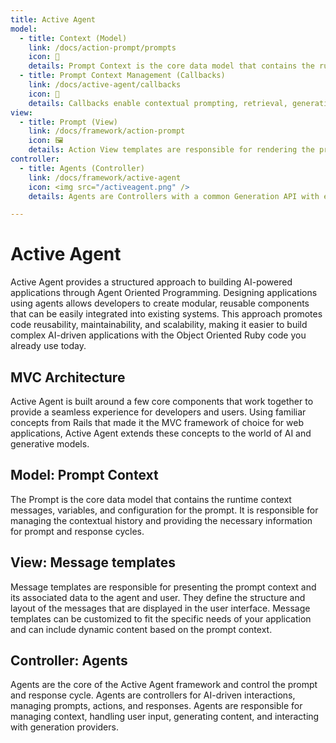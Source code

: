 ```yaml
---
title: Active Agent
model:
  - title: Context (Model)
    link: /docs/action-prompt/prompts
    icon: 📝
    details: Prompt Context is the core data model that contains the runtime context, messages, variables, and configuration for the prompt.
  - title: Prompt Context Management (Callbacks)
    link: /docs/active-agent/callbacks
    icon: 🔄
    details: Callbacks enable contextual prompting, retrieval, generation response handling, and persistence.
view:
  - title: Prompt (View)
    link: /docs/framework/action-prompt
    icon: 🖼️
    details: Action View templates are responsible for rendering the prompts to agents and UI to users.
controller:
  - title: Agents (Controller)
    link: /docs/framework/active-agent
    icon: <img src="/activeagent.png" />
    details: Agents are Controllers with a common Generation API with enhanced memory and tooling.

---
```

# Active Agent

Active Agent provides a structured approach to building AI-powered applications through Agent Oriented Programming. Designing applications using agents allows developers to create modular, reusable components that can be easily integrated into existing systems. This approach promotes code reusability, maintainability, and scalability, making it easier to build complex AI-driven applications with the Object Oriented Ruby code you already use today.

## MVC Architecture
Active Agent is built around a few core components that work together to provide a seamless experience for developers and users. Using familiar concepts from Rails that made it the MVC framework of choice for web applications, Active Agent extends these concepts to the world of AI and generative models.

## Model: Prompt Context
The Prompt is the core data model that contains the runtime context messages, variables, and configuration for the prompt. It is responsible for managing the contextual history and providing the necessary information for prompt and response cycles.

<FeatureCards :cards="$frontmatter.model" />

## View: Message templates
Message templates are responsible for presenting the prompt context and its associated data to the agent and user. They define the structure and layout of the messages that are displayed in the user interface. Message templates can be customized to fit the specific needs of your application and can include dynamic content based on the prompt context.

<FeatureCards :cards="$frontmatter.view" />

## Controller: Agents
Agents are the core of the Active Agent framework and control the prompt and response cycle. Agents are controllers for AI-driven interactions, managing prompts, actions, and responses. Agents are responsible for managing context, handling user input, generating content, and interacting with generation providers.

<FeatureCards :cards="$frontmatter.controller" />

